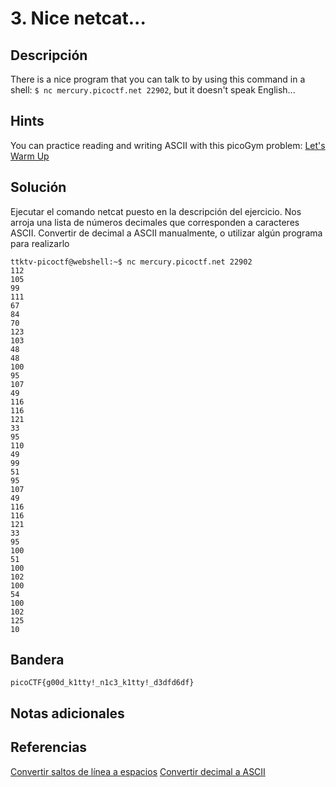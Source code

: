 # 3. Nice netcat...

## Descripción
There is a nice program that you can talk to by using this command in a shell: `$ nc mercury.picoctf.net 22902`, but it doesn't speak English...

## Hints
You can practice reading and writing ASCII with this picoGym problem: [Let's Warm Up](https://play.picoctf.org/practice/challenge/22)

## Solución
Ejecutar el comando netcat puesto en la descripción del ejercicio.
Nos arroja una lista de números decimales que corresponden a caracteres ASCII.
Convertir de decimal a ASCII manualmente, o utilizar algún programa para realizarlo
```
ttktv-picoctf@webshell:~$ nc mercury.picoctf.net 22902
112 
105 
99 
111 
67 
84 
70 
123 
103 
48 
48 
100 
95 
107 
49 
116 
116 
121 
33 
95 
110 
49 
99 
51 
95 
107 
49 
116 
116 
121 
33 
95 
100 
51 
100 
102 
100 
54 
100 
102 
125 
10 
```

## Bandera 
```
picoCTF{g00d_k1tty!_n1c3_k1tty!_d3dfd6df}
```

## Notas adicionales


## Referencias
[Convertir saltos de línea a espacios](https://www.browserling.com/tools/newlines-to-spaces)
[Convertir decimal a ASCII](https://onlineasciitools.com/convert-decimal-to-ascii)